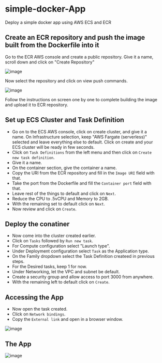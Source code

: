 # simple-docker-App
Deploy a simple docker app using AWS ECS and ECR
## Create an ECR repository and push the image built from the Dockerfile into it
Go to the ECR AWS console and create a public repository. Give it a name, scroll down and click on "Create Repository"

![image](https://user-images.githubusercontent.com/108973856/232793205-a089e639-99ca-4da4-ae4c-9562b0335d80.png)

Now select the repository and click on view push commands.

![image](https://user-images.githubusercontent.com/108973856/232796159-fdc1c90f-7f40-4df4-99f7-af2942127c05.png)

Follow the instructions on screen one by one to complete building the image and upload it to ECR repository.

## Set up ECS Cluster and Task Definition
- Go on to the ECS AWS console, click on create cluster, and give it a name. On Infrastructure selection, keep "AWS Fargate (serverless)" selected and leave everything else to default. Click on create and your ECS cluster will be ready in few seconds.
- Click on `Task Definitions` from the left menu and then click on `Create new task definition`.
- Give it a name.
- On the container section, give the container a name.
- Copy the URI from the ECR repository and fill in the `Image URI` field with that.
- Take the port from the Dockerfile and fill the `Container port` field with that.
- Leave rest of the things to default and click on `Next`.
- Reduce the CPU to .5vCPU and Memory to 2GB.
- With the remaining set to default click on `Next`.
- Now review and click on `Create`. 

## Deploy the conatiner
- Now come into the cluster created earlier.
- Click on `Tasks` followed by `Run new task`.
- For Compute configuration select "Launch type".
- Under Deployment configuration select `Task` as the Application type.
- On the Family dropdown select the Task Definition createed in previous steps.
- For the Desired tasks, keep 1 for now.
- Under Networking, let the VPC and subnet be default.
- Create a security group and allow access to port 3000 from anywhere.
- With the remaining left to default click on `Create`.

## Accessing the App
- Now open the task created.
- Click on `Network bindings`.
- Copy the `External link` and open in a browser window.

![image](https://user-images.githubusercontent.com/108973856/232814603-2dd17d5b-95d1-4b1a-8764-8364f02f5c27.png)

## The App
![image](https://user-images.githubusercontent.com/108973856/232815155-4294d808-ea43-4d39-a1b7-f43b6e080d6b.png)



